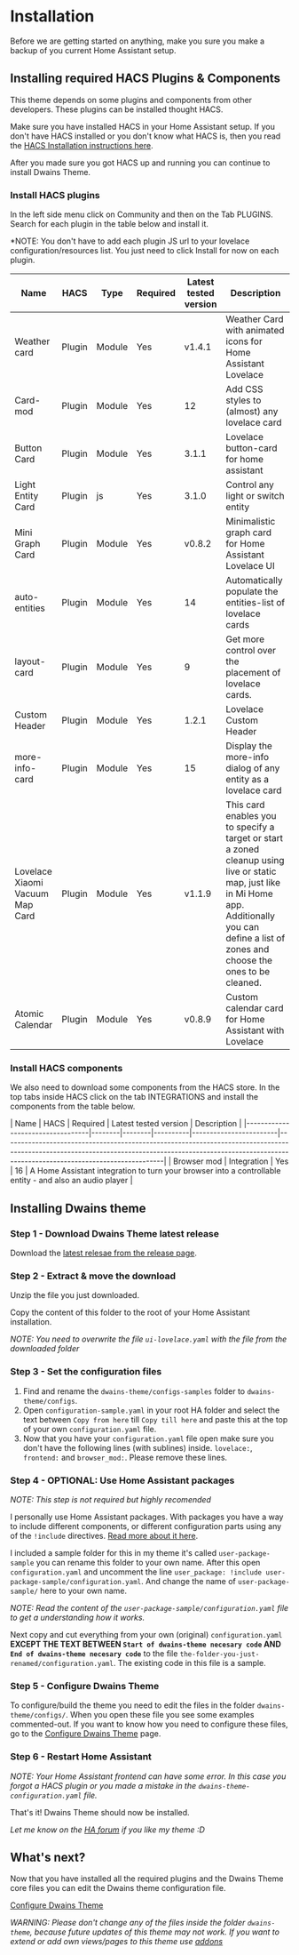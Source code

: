 # Installation

Before we are getting started on anything, make you sure you make a backup of you current Home Assistant setup.

## Installing required HACS Plugins & Components
This theme depends on some plugins and components from other developers. These plugins can be installed thought HACS.

Make sure you have installed HACS in your Home Assistant setup. If you don't have HACS installed or you don't know what HACS is, then you read the [HACS Installation instructions here](https://hacs.xyz/docs/installation/manual).

After you made sure you got HACS up and running you can continue to install Dwains Theme.

### Install HACS plugins

In the left side menu click on Community and then on the Tab PLUGINS. Search for each plugin in the table below and install it.

*NOTE: You don't have to add each plugin JS url to your lovelace configuration/resources list. You just need to click Install for now on each plugin.

| Name                             | HACS   | Type   | Required | Latest tested  version | Description                                                                                                                                                                                             |
|----------------------------------|--------|--------|----------|------------------------|---------------------------------------------------------------------------------------------------------------------------------------------------------------------------------------------------------|
| Weather card                     | Plugin | Module | Yes      | v1.4.1                 | Weather Card with animated icons for Home Assistant Lovelace                                                                                                                                            |
| Card-mod                         | Plugin | Module | Yes      | 12                     | Add CSS styles to (almost) any lovelace card                                                                                                                                                            |
| Button Card                      | Plugin | Module | Yes      | 3.1.1                  | Lovelace button-card for home assistant                                                                                                                                                                 |
| Light Entity Card                | Plugin | js     | Yes      | 3.1.0                  | Control any light or switch entity                                                                                                                                                                      |
| Mini Graph Card                  | Plugin | Module | Yes      | v0.8.2                 | Minimalistic graph card for Home Assistant Lovelace UI                                                                                                                                                  |
| auto-entities                    | Plugin | Module | Yes      | 14                     | Automatically populate the entities-list of lovelace cards                                                                                                                                              |
| layout-card                      | Plugin | Module | Yes      | 9                      | Get more control over the placement of lovelace cards.                                                                                                                                                  |
| Custom Header                    | Plugin | Module | Yes      | 1.2.1                  | Lovelace Custom Header                                                                                                                                                                                  |
| more-info-card                   | Plugin | Module | Yes      | 15                     | Display the more-info dialog of any entity as a lovelace card                                                                                                                                           |
| Lovelace Xiaomi  Vacuum Map Card | Plugin | Module | Yes      | v1.1.9                 | This card enables you to specify a target or start a zoned cleanup using  live or static map, just like in Mi Home app. Additionally you can define a  list of zones and choose the ones to be cleaned. |
| Atomic Calendar | Plugin | Module | Yes      | v0.8.9                 | Custom calendar card for Home Assistant with Lovelace |

### Install HACS components

We also need to download some components from the HACS store. In the top tabs inside HACS click on the tab INTEGRATIONS and install the components from the table below.

| Name                             | HACS   | Required | Latest tested  version | Description                                                                                                                                                                                             |
|----------------------------------|--------|--------|----------|------------------------|---------------------------------------------------------------------------------------------------------------------------------------------------------------------------------------------------------|
| Browser mod                     | Integration | Yes      | 16                 | A Home Assistant integration to turn your browser into a controllable entity - and also an audio player |


## Installing Dwains theme

### Step 1 - Download Dwains Theme latest release
Download the [latest relesae from the release page](https://github.com/dwainscheeren/lovelace-dwains-theme/releases).

### Step 2 - Extract & move the download
Unzip the file you just downloaded. 

Copy the content of this folder to the root of your Home Assistant installation.

*NOTE: You need to overwrite the file `ui-lovelace.yaml` with the file from the downloaded folder*

### Step 3 - Set the configuration files

1. Find and rename the `dwains-theme/configs-samples` folder to `dwains-theme/configs`.
2. Open `configuration-sample.yaml` in your root HA folder and select the text between `Copy from here` till `Copy till here` and paste this at the top of your own `configuration.yaml` file.
3. Now that you have your `configuration.yaml` file open make sure you don't have the following lines (with sublines) inside. `lovelace:`, `frontend:` and `browser_mod:`. Please remove these lines.

### Step 4 - OPTIONAL: Use Home Assistant packages

*NOTE: This step is not required but highly recomended*

 I personally use Home Assistant packages. With packages you have a way to include different components, or different configuration parts using any of the `!include` directives. [Read more about it here](https://www.home-assistant.io/docs/configuration/packages/).

I included a sample folder for this in my theme it's called `user-package-sample` you can rename this folder to your own name. After this open `configuration.yaml` and uncomment the line `user_package: !include user-package-sample/configuration.yaml`. And change the name of `user-package-sample/` here to your own name.

*NOTE: Read the content of the `user-package-sample/configuration.yaml` file to get a understanding how it works.*

Next copy and cut everything from your own (original) `configuration.yaml` **EXCEPT THE TEXT BETWEEN `Start of dwains-theme necesary code` AND `End of dwains-theme necesary code`** to the file `the-folder-you-just-renamed/configuration.yaml`. The existing code in this file is a sample.

### Step 5 - Configure Dwains Theme

To configure/build the theme you need to edit the files in the folder `dwains-theme/configs/`. When you open these file you see some examples commented-out. If you want to know how you need to configure these files, go to the [Configure Dwains Theme](configuration.md) page.

### Step 6 - Restart Home Assistant

*NOTE: Your Home Assistant frontend can have some error. In this case you forgot a HACS plugin or you made a mistake in the `dwains-theme-configuration.yaml` file.*

That's it! Dwains Theme should now be installed.

*Let me know on the [HA forum](replacethis.md) if you like my theme :D*

## What's next?
Now that you have installed all the required plugins and the Dwains Theme core files you can edit the Dwains theme configuration file.

[Configure Dwains Theme](configuration.md)

*WARNING: Please don't change any of the files inside the folder `dwains-theme`, because future updates of this theme may not work. If you want to extend or add own views/pages to this theme use [addons](addons.md)*